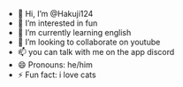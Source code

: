 - 👋 Hi, I’m @Hakuji124
- 👀 I’m interested in fun
- 🌱 I’m currently learning english
- 💞️ I’m looking to collaborate on youtube
- 📫 you can talk with me on the app discord
- 😄 Pronouns: he/him
- ⚡ Fun fact: i love cats

<!---
Hakuji124/Hakuji124 is a ✨ special ✨ repository because its `README.md` (this file) appears on your GitHub profile.
You can click the Preview link to take a look at your changes.
--->
